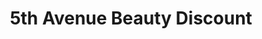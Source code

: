 ---
title: "5th Avenue Beauty Discount"
url: /silver-spring/5th-avenue-beauty-discount/
shop: hairdresser supply
---